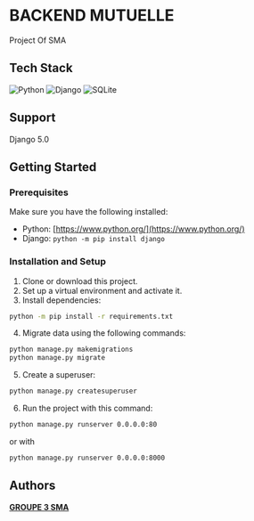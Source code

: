 # BACKEND MUTUELLE

Project Of SMA


## Tech Stack

![Python](https://img.shields.io/badge/python-3670A0?style=for-the-badge&logo=python&logoColor=ffdd54) 
![Django](https://img.shields.io/badge/django-%23092E20.svg?style=for-the-badge&logo=django&logoColor=white)
![SQLite](https://img.shields.io/badge/sqlite-%2307405e.svg?style=for-the-badge&logo=sqlite&logoColor=white)


## Support

Django 5.0

## Getting Started

### Prerequisites

Make sure you have the following installed:

- Python: [https://www.python.org/](https://www.python.org/)
- Django: `python -m pip install django`

### Installation and Setup

1. Clone or download this project.
2. Set up a virtual environment and activate it.
3. Install dependencies:

```bash
python -m pip install -r requirements.txt
```

4. Migrate data using the following commands:

```bash
python manage.py makemigrations
python manage.py migrate
```

5. Create a superuser:

```bash
python manage.py createsuperuser
```

6. Run the project with this command:

```bash
python manage.py runserver 0.0.0.0:80
 ```

or with 

```bash
python manage.py runserver 0.0.0.0:8000
 ```

## Authors

[**GROUPE 3 SMA**](https://github.com/Gestion-Mutuelle-Mobile)

